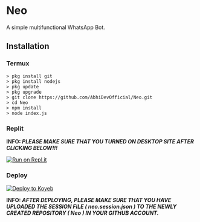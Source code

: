 # Neo
A simple multifunctional WhatsApp Bot.

## Installation

### Termux

```
> pkg install git
> pkg install nodejs
> pkg update
> pkg upgrade
> git clone https://github.com/AbhiDevOfficial/Neo.git
> cd Neo
> npm install
> node index.js
```

### Replit

**INFO: _PLEASE MAKE SURE THAT YOU TURNED ON DESKTOP SITE AFTER CLICKING BELOW!!!_**

[![Run on Repl.it](https://repl.it/badge/github/AbhiDevOfficial/Neo)](https://repl.it/@AbhiDevOfficial/Neo?v=1?outputonly=1&lite=1)

### Deploy

[![Deploy to Koyeb](https://www.koyeb.com/static/images/deploy/button.svg)](https://abhidevofficial.github.io/koyeb-redirect)

**INFO: _AFTER DEPLOYING, PLEASE MAKE SURE THAT YOU HAVE UPLOADED THE SESSION FILE ( neo.session.json ) TO THE NEWLY CREATED REPOSITORY ( Neo ) IN YOUR GITHUB ACCOUNT._**
